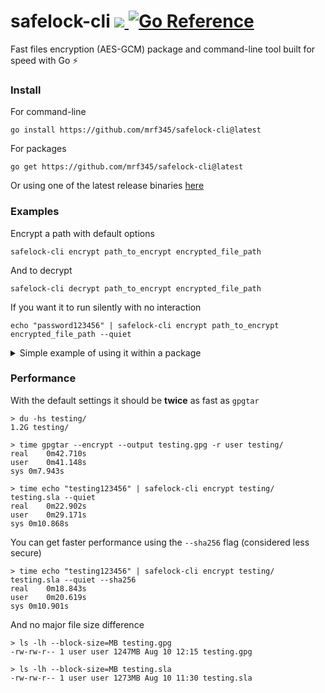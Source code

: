 <h1>
safelock-cli
<!-- TODO: update badges after workflow -->
<a href='https://github.com/mrf345/safelock-cli/actions/workflows/ci.yml'>
  <img src='https://github.com/mrf345/safelock-cli/actions/workflows/ci.yml/badge.svg'>
</a>
<a href="https://pkg.go.dev/github.com/mrf345/safelock-cli/safelock">
  <img src="https://pkg.go.dev/badge/github.com/mrf345/safelock-cli/.svg" alt="Go Reference">
</a>
</h1>

Fast files encryption (AES-GCM) package and command-line tool built for speed with Go ⚡

### Install

For command-line

```shell
go install https://github.com/mrf345/safelock-cli@latest
```

For packages

```shell
go get https://github.com/mrf345/safelock-cli@latest
```

Or using one of the latest release binaries [here](https://github.com/mrf345/safelock-cli/releases)

### Examples

Encrypt a path with default options

```shell
safelock-cli encrypt path_to_encrypt encrypted_file_path
```
And to decrypt

```shell
safelock-cli decrypt path_to_encrypt encrypted_file_path
```
If you want it to run silently with no interaction

```shell
echo "password123456" | safelock-cli encrypt path_to_encrypt encrypted_file_path --quiet
```

<details>
  <summary>Simple example of using it within a package</summary>

  > Checkout [GoDocs](https://pkg.go.dev/github.com/mrf345/safelock-cli/safelock) for more examples and references

  ```go
  package main

  import "github.com/mrf345/safelock-cli/safelock"

  func main() {
    lock := safelock.New()
    inputPath := "/home/testing/important"
    outputPath := "/home/testing/encrypted.sla"
    password := "testing123456"

    // Encrypts `inputPath` with the default settings
    if err := lock.Encrypt(nil, inputPath, outputPath, password); err != nil {
      panic(err)
    }

    // Decrypts `outputPath` with the default settings
    if err := lock.Decrypt(nil, outputPath, "/home/testing", password); err != nil {
      panic(err)
    }
  }
  ```
</details>

### Performance

With the default settings it should be **twice** as fast as `gpgtar`

```shell
> du -hs testing/
1.2G testing/

> time gpgtar --encrypt --output testing.gpg -r user testing/
real	0m42.710s
user	0m41.148s
sys	0m7.943s

> time echo "testing123456" | safelock-cli encrypt testing/ testing.sla --quiet
real	0m22.902s
user	0m29.171s
sys	0m10.868s
```
You can get faster performance using the `--sha256` flag (considered less secure)

```shell
> time echo "testing123456" | safelock-cli encrypt testing/ testing.sla --quiet --sha256
real	0m18.843s
user	0m20.619s
sys	0m10.901s
```

And no major file size difference

```shell
> ls -lh --block-size=MB testing.gpg
-rw-rw-r-- 1 user user 1247MB Aug 10 12:15 testing.gpg

> ls -lh --block-size=MB testing.sla
-rw-rw-r-- 1 user user 1273MB Aug 10 11:30 testing.sla
```
